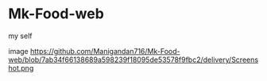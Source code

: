 # Mk-Food-web
my self

image
https://github.com/Manigandan716/Mk-Food-web/blob/7ab34f66138689a598239f18095de53578f9fbc2/delivery/Screenshot.png
